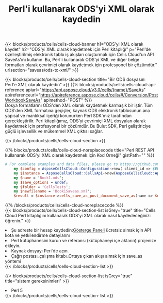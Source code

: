 ﻿---
title:  Perl'i kullanarak ODS'yi XML olarak kaydedin
description:  ODS formatındaki dosyayı XML formatındaki dosya olarak kaydetmek için Perl için Aspose.Cells Cloud SDK'yı kullanma.
kwords: Excel, Save ODS as XML, REST, Perl
howto: How to save ODS as XML using Aspose.Cells Cloud Perl library.
---
{{< blocks/products/cells/cells-cloud-banner h1="ODS\'yi XML olarak kaydet" h2="ODS\'yi XML olarak kaydetmek için Perl kitaplığı" p="Perl\'de özelleştirilmiş elektronik tablo iş akışları oluşturmak için Cells Cloud\'un API SaveAs\'ını kullanın. Bu, Perl\'i kullanarak ODS\'yi XML ve diğer belge formatları olarak çevrimiçi olarak kaydetmek için profesyonel bir çözümdür." urlsection="saveas/ods-to-xml/" >}}

{{< blocks/products/cells/cells-cloud-section title="Bir ODS dosyasını Perl\'e XML olarak kaydedin" >}}
{{% blocks/products/cells/cells-cloud-api-reference apiurl="https://api.aspose.cloud/v3.0/cells/{name}/SaveAs" apireferenceurl="https://apireference.aspose.cloud/cells/#/Conversion/PostWorkbookSaveAs" apimethod="POST" %}}
<br/>
Dosya formatlarını ODS'den XML olarak kaydetmek karmaşık bir iştir. Tüm ODS'den XML formatına geçişler, kaynak ODS elektronik tablosunun ana yapısal ve mantıksal içeriği korunurken Perl SDK'mız tarafından gerçekleştirilir. Perl kitaplığımız, ODS'yi çevrimiçi XML dosyaları olarak kaydetmek için profesyonel bir çözümdür. Bu Bulut SDK, Perl geliştiriciye güçlü işlevsellik ve mükemmel XML çıktısı sağlar.

{{< /blocks/products/cells/cells-cloud-section >}}

{{% blocks/products/cells/cells-cloud-noreplacecode title="Perl REST API kullanarak ODS\'yi XML olarak kaydetmek için Kod Örneği" gistPath="" %}}
  
```perl
# For complete examples and data files, please go to https://github.com/aspose-cells-cloud/aspose-cells-cloud-perl/
    my $config = AsposeCellsCloud::Configuration->new( client_id => $ENV{'ProductClientId'}, client_secret => $ENV{'ProductClientSecret'});
    my $instance = AsposeCellsCloud::CellsApi->new(AsposeCellsCloud::ApiClient->new( $config));
    my $name = 'Book1.ods';
    my $save_options = undef;
    my $folder = 'CellsTests';
    my $newfilename = 'Book1Saveas.xml';
    $result = $instance->cells_save_as_post_document_save_as(name => $name,save_options => $save_options, newfilename => $newfilename, folder => $folder);
```
  
{{% /blocks/products/cells/cells-cloud-noreplacecode %}}
<br/>
{{< blocks/products/cells/cells-cloud-section-list isGrey="true" title="Cells Cloud Perl kitaplığını kullanarak ODS\'yi XML olarak nasıl kaydedeceğinizi öğrenin." >}}
<li> Şu adreste bir hesap kaydedin:<a href="https://dashboard.aspose.cloud/">Gösterge Paneli</a> ücretsiz almak için API kota ve yetkilendirme detaylarını</li>
<li>Perl kütüphanesini kurun ve referansı (kütüphaneyi içe aktarın) projenize ekleyin.</li>
<li>Kaynak dosyayı Perl'de açın.</li>
<li>Çağrı postası_çalışma kitabı_Ortaya çıkan akışı almak için save_as yöntemi</li>
{{< /blocks/products/cells/cells-cloud-section-list >}}

{{< blocks/products/cells/cells-cloud-section-list isGrey="true" title="sistem gereksinimleri" >}}
<li>Perl 5</li>
{{< /blocks/products/cells/cells-cloud-section-list >}}
